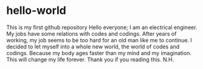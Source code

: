 # hello-world
This is my first github repository
Hello everyone;
I am an electrical engineer.
My jobs have some relations with codes and codings.
After years of working, my job seems to be too hard for an old man like me to continue.
I decided to let myself into a whole new world, the world of codes and codings.
Because my body ages faster than my mind and my imagination.
This will change my life forever.
Thank you if you reading this.
N.H.
